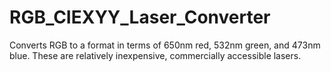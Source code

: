 # RGB_CIEXYY_Laser_Converter
Converts RGB to a format in terms of 650nm red, 532nm green, and 473nm blue. These are relatively inexpensive, commercially accessible lasers.
